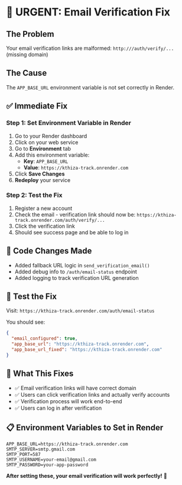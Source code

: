 # 🚨 **URGENT: Email Verification Fix**

## **The Problem**
Your email verification links are malformed: `http:///auth/verify/...` (missing domain)

## **The Cause**
The `APP_BASE_URL` environment variable is not set correctly in Render.

## **✅ Immediate Fix**

### **Step 1: Set Environment Variable in Render**
1. Go to your Render dashboard
2. Click on your web service
3. Go to **Environment** tab
4. Add this environment variable:
   - **Key**: `APP_BASE_URL`
   - **Value**: `https://kthiza-track.onrender.com`
5. Click **Save Changes**
6. **Redeploy** your service

### **Step 2: Test the Fix**
1. Register a new account
2. Check the email - verification link should now be: `https://kthiza-track.onrender.com/auth/verify/...`
3. Click the verification link
4. Should see success page and be able to log in

## **🔧 Code Changes Made**
- Added fallback URL logic in `send_verification_email()`
- Added debug info to `/auth/email-status` endpoint
- Added logging to track verification URL generation

## **🧪 Test the Fix**
Visit: `https://kthiza-track.onrender.com/auth/email-status`

You should see:
```json
{
  "email_configured": true,
  "app_base_url": "https://kthiza-track.onrender.com",
  "app_base_url_fixed": "https://kthiza-track.onrender.com"
}
```

## **🎯 What This Fixes**
- ✅ Email verification links will have correct domain
- ✅ Users can click verification links and actually verify accounts
- ✅ Verification process will work end-to-end
- ✅ Users can log in after verification

## **📋 Environment Variables to Set in Render**
```
APP_BASE_URL=https://kthiza-track.onrender.com
SMTP_SERVER=smtp.gmail.com
SMTP_PORT=587
SMTP_USERNAME=your-email@gmail.com
SMTP_PASSWORD=your-app-password
```

**After setting these, your email verification will work perfectly!** 🎉
